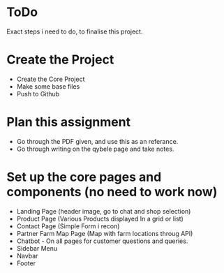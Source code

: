 # ToDo

Exact steps i need to do, to finalise this project.

# Create the Project

- Create the Core Project
- Make some base files
- Push to Github

# Plan this assignment

- Go through the PDF given, and use this as an referance.
- Go through writing on the qybele page and take notes.

# Set up the core pages and components (no need to work now)

- Landing Page (header image, go to chat and shop selection)
- Product Page (Various Products displayed In a grid or list)
- Contact Page (Simple Form i recon)
- Partner Farm Map Page (Map with farm locations throug API)
- Chatbot - On all pages for customer questions and queries.
- Sidebar Menu
- Navbar
- Footer
